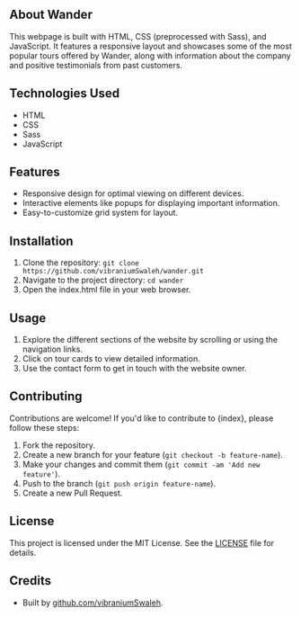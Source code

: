 ## About Wander



This webpage is built with HTML, CSS (preprocessed with Sass), and JavaScript. It features a responsive layout and showcases some of the most popular tours offered by Wander, along with information about the company and positive testimonials from past customers.

## Technologies Used
- HTML
- CSS
- Sass
- JavaScript

## Features
- Responsive design for optimal viewing on different devices.
- Interactive elements like popups for displaying important information.
- Easy-to-customize grid system for layout.

## Installation
1. Clone the repository: `git clone https://github.com/vibraniumSwaleh/wander.git`
2. Navigate to the project directory: `cd wander`
3. Open the index.html file in your web browser.

## Usage
1. Explore the different sections of the website by scrolling or using the navigation links.
2. Click on tour cards to view detailed information.
3. Use the contact form to get in touch with the website owner.

## Contributing
Contributions are welcome! If you'd like to contribute to {index}, please follow these steps:
1. Fork the repository.
2. Create a new branch for your feature (`git checkout -b feature-name`).
3. Make your changes and commit them (`git commit -am 'Add new feature'`).
4. Push to the branch (`git push origin feature-name`).
5. Create a new Pull Request.

## License
This project is licensed under the MIT License. See the [LICENSE](LICENSE) file for details.

## Credits
- Built by [github.com/vibraniumSwaleh](#).
